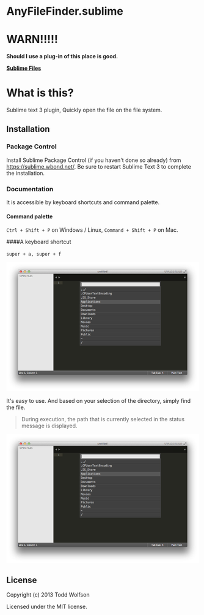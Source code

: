 AnyFileFinder.sublime
=====================

# WARN!!!!!

**Should I use a plug-in of this place is good.**

[**Sublime Files**](https://sublime.wbond.net/packages/Sublime%20Files)


# What is this?

Sublime text 3 plugin, Quickly open the file on the file system.


Installation
------------

### Package Control

Install Sublime Package Control (if you haven't done so already) from https://sublime.wbond.net/. Be sure to restart Sublime Text 3 to complete the installation.


### Documentation

It is accessible by keyboard shortcuts and command palette. 

#### Command palette 

`Ctrl + Shift + P` on Windows / Linux, `Command + Shift + P` on Mac. 

####A keyboard shortcut 

`super + a, super + f`

![Find in Files example](https://raw.githubusercontent.com/fkei/AnyFileFinder/master/screenshots/AnyFileFinder-000.png)

It's easy to use. And based on your selection of the directory, simply find the file.

> During execution, the path that is currently selected in the status message is displayed.

![Find in Files example](https://raw.githubusercontent.com/fkei/AnyFileFinder/master/screenshots/AnyFileFinder-001.png)

## License
Copyright (c) 2013 Todd Wolfson

Licensed under the MIT license.
